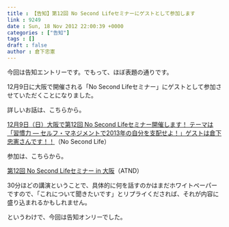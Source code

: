 ```yaml
---
title : 【告知】第12回 No Second Lifeセミナーにゲストとして参加します
link : 9249
date : Sun, 18 Nov 2012 22:00:39 +0000
categories : ["告知"]
tags : []
draft : false
author : 倉下忠憲
---
```


今回は告知エントリーです。でもって、ほぼ表題の通りです。

12月9日に大阪で開催される「No Second Lifeセミナー」にゲストとして参加させていただくことになりました。

詳しいお話は、こちらから。

<a href="http://www.ttcbn.net/no_second_life/archives/28979" target="_blank">12月9日（日）大阪で第12回 No Second Lifeセミナー開催します！ テーマは「習慣力 — セルフ・マネジメントで2013年の自分を支配せよ！」ゲストは倉下忠憲さんです！！</a>（No Second Life）

参加は、こちらから。

<a href="http://atnd.org/event/nsl12" target="_blank">第12回 No Second Lifeセミナー in 大阪</a>（ATND）

30分ほどの講演ということで、具体的に何を話すのかはまだホワイトペーパーですので、「これについて聞きたいです」とリプライくだされば、それが内容に盛り込まれるかもしれません。

というわけで、今回は告知オンリーでした。